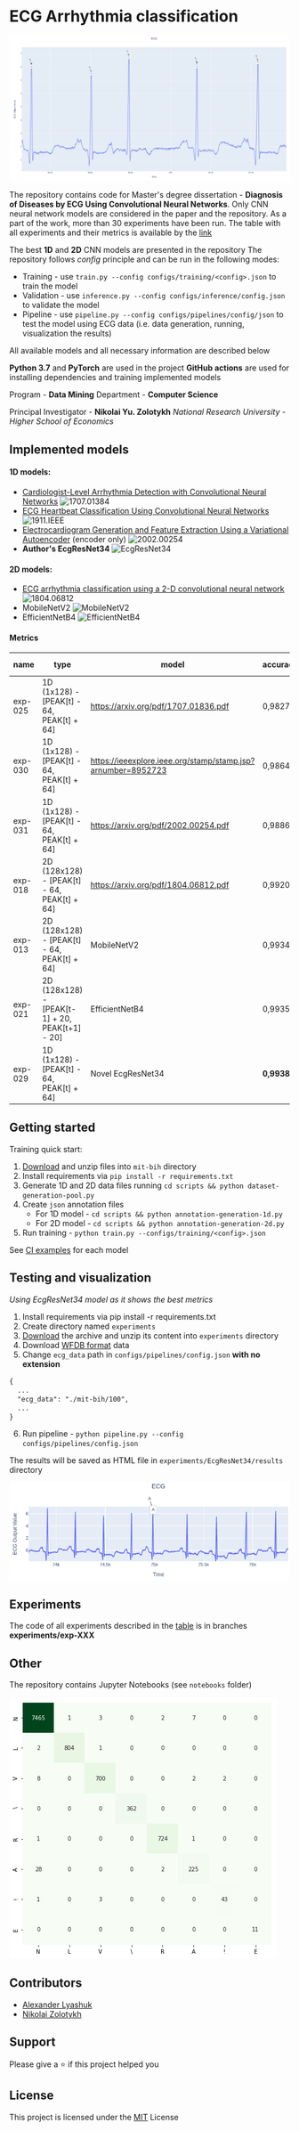 # ECG Arrhythmia classification

![pipeline-viz](etc/pipeline-viz.png)

The repository contains code for Master's degree dissertation -
**Diagnosis of Diseases by ECG Using Convolutional Neural Networks**.
Only CNN neural network models are considered in the paper and the repository.
As a part of the work, more than 30 experiments have been run.
The table with all experiments and their metrics is available by the [link](https://docs.google.com/spreadsheets/d/159OjSlXuItvngeQwBxC5NaQbU9PjaMN4mY--bX26m1o)

The best **1D** and **2D** CNN models are presented in the repository
The repository follows _config_ principle and can be run in the following modes:

- Training - use `train.py --config configs/training/<config>.json` to train the model
- Validation - use `inference.py --config configs/inference/config.json` to validate the model
- Pipeline - use `pipeline.py --config configs/pipelines/config/json` to test the model using ECG data (i.e. data generation, running, visualization the results)

All available models and all necessary information are described below

**Python 3.7** and **PyTorch** are used in the project
**GitHub actions** are used for installing dependencies and training implemented models

Program - **Data Mining**
Department - **Computer Science**

Principal Investigator - **Nikolai Yu. Zolotykh**
_National Research University - Higher School of Economics_

## Implemented models

#### 1D models:

- [Cardiologist-Level Arrhythmia Detection with Convolutional Neural Networks](https://arxiv.org/abs/1707.01836) ![1707.01384](https://github.com/lxdv/ecg-classification/workflows/1707.01384/badge.svg)
- [ECG Heartbeat Classification Using Convolutional Neural Networks](https://ieeexplore.ieee.org/stamp/stamp.jsp?arnumber=8952723) ![1911.IEEE](https://github.com/lxdv/ecg-classification/workflows/1911.IEEE/badge.svg)
- [Electrocardiogram Generation and Feature Extraction Using a Variational Autoencoder](https://arxiv.org/pdf/2002.00254.pdf) (encoder only) ![2002.00254](https://github.com/lxdv/ecg-classification/workflows/2002.00254/badge.svg)
- **Author's EcgResNet34** ![EcgResNet34](https://github.com/lxdv/ecg-classification/workflows/EcgResNet34/badge.svg)

#### 2D models:

- [ECG arrhythmia classification using a 2-D convolutional neural network](https://arxiv.org/abs/1804.06812) ![1804.06812](https://github.com/lxdv/ecg-classification/workflows/1804.06812/badge.svg)
- MobileNetV2 ![MobileNetV2](https://github.com/lxdv/ecg-classification/workflows/MobileNetV2/badge.svg)
- EfficientNetB4 ![EfficientNetB4](https://github.com/lxdv/ecg-classification/workflows/EfficientNetB4/badge.svg)

#### Metrics

| **name** | **type**                                        | **model**                                                    | **accuracy** | **val loss** |
| -------- | ----------------------------------------------- | ------------------------------------------------------------ | ------------ | ------------ |
| exp-025  | 1D (1x128) - [PEAK[t] - 64, PEAK[t] + 64]       | https://arxiv.org/pdf/1707.01836.pdf                         | 0,9827       | 0,0726       |
| exp-030  | 1D (1x128) - [PEAK[t] - 64, PEAK[t] + 64]       | https://ieeexplore.ieee.org/stamp/stamp.jsp?arnumber=8952723 | 0,9864       | 1,5          |
| exp-031  | 1D (1x128) - [PEAK[t] - 64, PEAK[t] + 64]       | https://arxiv.org/pdf/2002.00254.pdf                         | 0,9886       | 0,15         |
| exp-018  | 2D (128x128) - [PEAK[t] - 64, PEAK[t] + 64]     | https://arxiv.org/pdf/1804.06812.pdf                         | 0,9920       | 0,1          |
| exp-013  | 2D (128x128) - [PEAK[t] - 64, PEAK[t] + 64]     | MobileNetV2                                                  | 0,9934       | 0,088        |
| exp-021  | 2D (128x128) - [PEAK[t-1] + 20, PEAK[t+1] - 20] | EfficientNetB4                                               | 0,9935       | 0,062        |
| exp-029  | 1D (1x128) - [PEAK[t] - 64, PEAK[t] + 64]       | Novel EcgResNet34                                            | **0,9938**   | **0,0500**   |

## Getting started

Training quick start:

1. [Download](https://storage.googleapis.com/mitdb-1.0.0.physionet.org/mit-bih-arrhythmia-database-1.0.0.zip)
   and unzip files into `mit-bih` directory
2. Install requirements via `pip install -r requirements.txt`
3. Generate 1D and 2D data files running `cd scripts && python dataset-generation-pool.py`
4. Create `json` annotation files
   - For 1D model - `cd scripts && python annotation-generation-1d.py`
   - For 2D model - `cd scripts && python annotation-generation-2d.py`
5. Run training - `python train.py --configs/training/<config>.json`

See [CI examples](https://github.com/lxdv/ecg-classification/actions) for each model

## Testing and visualization

_Using EcgResNet34 model as it shows the best metrics_

1. Install requirements via pip install -r requirements.txt
2. Create directory named `experiments`
3. [Download](https://drive.google.com/file/d/1wCy9Y4EQmI3gdVTX77U7ZXa5zPaqLQ5S/view?usp=sharing) the archive and unzip its content into `experiments` directory
4. Download [WFDB format](https://www.physionet.org/physiotools/wpg/wpg_35.htm) data
5. Change `ecg_data` path in `configs/pipelines/config.json` **with no extension**

```
{
  ...
  "ecg_data": "./mit-bih/100",
  ...
}
```

6.  Run pipeline - `python pipeline.py --config configs/pipelines/config.json`

The results will be saved as HTML file in `experiments/EcgResNet34/results` directory

![image](etc/pipeline-example.png)

## Experiments

The code of all experiments described in the [table](https://docs.google.com/spreadsheets/d/1fmLNC1_1xohEUEoNRodkIoFHnJI3O4HfCHN8Ys_b7nE)
is in branches **experiments/exp-XXX**

## Other

The repository contains Jupyter Notebooks (see `notebooks` folder)

![image](etc/confusion-matrix.png)

## Contributors

- [Alexander Lyashuk](mailto:lyashuk.me@gmail.com)
- [Nikolai Zolotykh](mailto:nikolai.zolotykh@gmail.com)

## Support

Please give a ⭐️ if this project helped you

## License

This project is licensed under the [MIT](LICENCE) License
